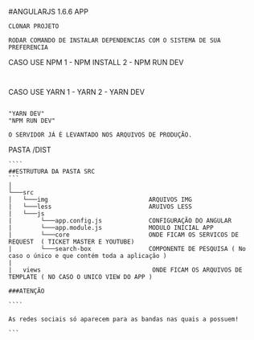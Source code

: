 #ANGULARJS 1.6.6 APP

````
CLONAR PROJETO

RODAR COMANDO DE INSTALAR DEPENDENCIAS COM O SISTEMA DE SUA PREFERENCIA

`````

  CASO USE NPM 
  1 - NPM INSTALL
  2 - NPM RUN DEV

`````


`````

  CASO USE YARN 
  1 - YARN
  2 - YARN DEV

`````

"YARN DEV"
"NPM RUN DEV"

O SERVIDOR JÁ É LEVANTADO NOS ARQUIVOS DE PRODUÇÃO.
``````
PASTA /DIST
``````
````  
##ESTRUTURA DA PASTA SRC
```
│
└───src
│   └───img                            ARQUIVOS IMG
|   └───less                           ARUIVOS LESS
|   └───js    
|        └───app.config.js             CONFIGURAÇÃO DO ANGULAR  
|        └───app.module.js             MODULO INICIAL APP
|        └───core                      ONDE FICAM OS SERVICOS DE REQUEST  ( TICKET MASTER E YOUTUBE)
|        └───search-box                COMPONENTE DE PESQUISA ( No caso o único e que contém toda a aplicação )
|       
|   views                               ONDE FICAM OS ARQUIVOS DE TEMPLATE ( NO CASO O UNICO VIEW DO APP )

###ATENÇÃO

````

As redes sociais só aparecem para as bandas nas quais a possuem!

```